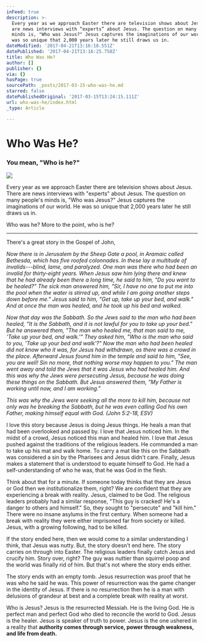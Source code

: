 ```yaml
---
inFeed: true
description: >-
  Every year as we approach Easter there are television shows about Jesus. There
  are news interviews with “experts” about Jesus. The question on many people's
  minds is, "Who was Jesus?" Jesus captures the imaginations of our world. He
  was so unique that 2,000 years later he still draws us in.
dateModified: '2017-04-21T13:16:18.551Z'
datePublished: '2017-04-21T13:16:25.758Z'
title: Who Was He?
author: []
publisher: {}
via: {}
hasPage: true
sourcePath: _posts/2017-03-15-who-was-he.md
starred: false
datePublishedOriginal: '2017-03-15T13:24:15.111Z'
url: who-was-he/index.html
_type: Article

---
```

# Who Was He?

### You mean, "Who is he?"
![](https://imgflo.herokuapp.com/graph/2b2431f8e7ba7b0/ae2c790522ce9bc5540843ef14eb0801/croprotate.jpg?cropheight=2212&cropwidth=3316&degrees=0&input=https%3A%2F%2Fthe-grid-user-content.s3-us-west-2.amazonaws.com%2F365e5101-8aad-4680-b915-0b4159a8a4cc.jpg&x=0&y=0)

Every year as we approach Easter there are television shows about Jesus. There are news interviews with "experts" about Jesus. The question on many people's minds is, "Who was Jesus?" Jesus captures the imaginations of our world. He was so unique that 2,000 years later he still draws us in.

Who was he? More to the point, who is he?

---

There's a great story in the Gospel of John,

_Now there is in Jerusalem by the Sheep Gate a pool, in Aramaic called Bethesda, which has five roofed colonnades. In these lay a multitude of invalids---blind, lame, and paralyzed. One man was there who had been an invalid for thirty-eight years. When Jesus saw him lying there and knew that he had already been there a long time, he said to him, "Do you want to be healed?" The sick man answered him, "Sir, I have no one to put me into the pool when the water is stirred up, and while I am going another steps down before me." Jesus said to him, "Get up, take up your bed, and walk." And at once the man was healed, and he took up his bed and walked._

_Now that day was the Sabbath. So the Jews said to the man who had been healed, "It is the Sabbath, and it is not lawful for you to take up your bed." But he answered them, "The man who healed me, that man said to me, 'Take up your bed, and walk.'" They asked him, "Who is the man who said to you, 'Take up your bed and walk'?" Now the man who had been healed did not know who it was, for Jesus had withdrawn, as there was a crowd in the place. Afterward Jesus found him in the temple and said to him, "See, you are well! Sin no more, that nothing worse may happen to you." The man went away and told the Jews that it was Jesus who had healed him. And this was why the Jews were persecuting Jesus, because he was doing these things on the Sabbath. But Jesus answered them, "My Father is working until now, and I am working."_

_This was why the Jews were seeking all the more to kill him, because not only was he breaking the Sabbath, but he was even calling God his own Father, making himself equal with God. (John 5:2-18, ESV)_

I love this story because Jesus is doing Jesus things. He heals a man that had been overlooked and passed by. I love that Jesus noticed him. In the midst of a crowd, Jesus noticed this man and healed him. I love that Jesus pushed against the traditions of the religious leaders. He commanded a man to take up his mat and walk home. To carry a mat like this on the Sabbath was considered a sin by the Pharisees and Jesus didn't care. Finally, Jesus makes a statement that is understood to equate himself to God. He had a self-understanding of who he was, that he was God in the flesh.

Think about that for a minute. If someone today thinks that they are Jesus or God then we institutionalize them, right? We are confident that they are experiencing a break with reality. Jesus, claimed to be God. The religious leaders probably had a similar response, "This guy is cracked! He's a danger to others and himself." So, they sought to "persecute" and "kill him." There were no insane asylums in the first century. When someone had a break with reality they were either imprisoned far from society or killed. Jesus, with a growing following, had to be killed.

If the story ended here, then we would come to a similar understanding I think, that Jesus was nutty. But, the story doesn't end here. The story carries on through into Easter. The religious leaders finally catch Jesus and crucify him. Story over, right? The guy was nuttier than squirrel poop and the world was finally rid of him. But that's not where the story ends either.

The story ends with an empty tomb. Jesus resurrection was proof that he was who he said he was. This power of resurrection was the game changer in the identity of Jesus. If there is no resurrection then he is a man with delusions of grandeur at best and a complete break with reality at worst.

Who is Jesus? Jesus is the resurrected Messiah. He is the living God. He is perfect man and perfect God who died to reconcile the world to God. Jesus is the healer. Jesus is speaker of truth to power. Jesus is the one ushered in a reality that **authority comes through service, power through weakness, and life from death.**